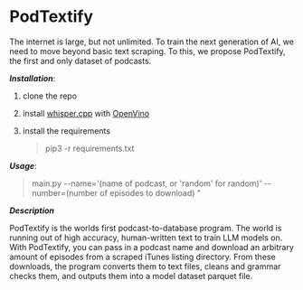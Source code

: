 # PodTextify
The internet is large, but not unlimited. To train the next generation of AI, we need to move beyond basic text scraping. To this, we propose PodTextify, the first and only dataset of podcasts.



**_Installation_**:
1) clone the repo
2) install [whisper.cpp]([url](https://github.com/ggerganov/whisper.cpp)) with [OpenVino]([url](https://docs.openvino.ai/2024/get-started/install-openvino.html?VERSION=v_2024_0_0&OP_SYSTEM=MACOS&DISTRIBUTION=ARCHIVE))
3) install the requirements

   > pip3 -r requirements.txt



**_Usage_**:

   > main.py --name='(name of podcast, or 'random' for random)' --number=(number of episodes to download) "


**_Description_**

PodTextify is the worlds first podcast-to-database program. The world is running out of high accuracy, human-written text to train LLM models on. With PodTextify, you can pass in a podcast name and download an arbitrary amount of episodes from a scraped iTunes listing directory. From these downloads, the program converts them to text files, cleans and grammar checks them, and outputs them into a model dataset parquet file.
